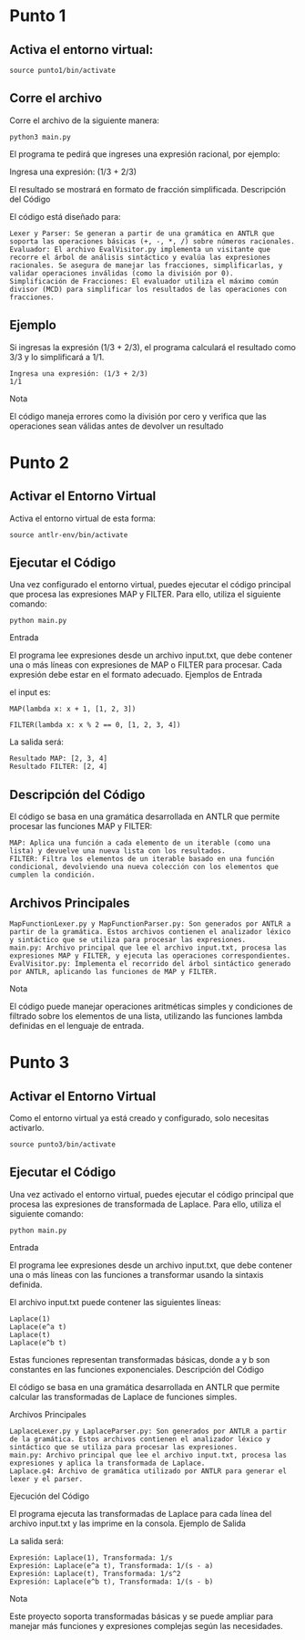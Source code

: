# Punto 1
## Activa el entorno virtual:

    source punto1/bin/activate


## Corre el archivo

Corre el archivo de la siguiente manera:

    python3 main.py

El programa te pedirá que ingreses una expresión racional, por ejemplo:

Ingresa una expresión: (1/3 + 2/3)

El resultado se mostrará en formato de fracción simplificada.
Descripción del Código

El código está diseñado para:

    Lexer y Parser: Se generan a partir de una gramática en ANTLR que soporta las operaciones básicas (+, -, *, /) sobre números racionales.
    Evaluador: El archivo EvalVisitor.py implementa un visitante que recorre el árbol de análisis sintáctico y evalúa las expresiones racionales. Se asegura de manejar las fracciones, simplificarlas, y validar operaciones inválidas (como la división por 0).
    Simplificación de Fracciones: El evaluador utiliza el máximo común divisor (MCD) para simplificar los resultados de las operaciones con fracciones.

## Ejemplo

Si ingresas la expresión (1/3 + 2/3), el programa calculará el resultado como 3/3 y lo simplificará a 1/1.

    Ingresa una expresión: (1/3 + 2/3)
    1/1

Nota

El código maneja errores como la división por cero y verifica que las operaciones sean válidas antes de devolver un resultado


# Punto 2

## Activar el Entorno Virtual

Activa el entorno virtual de esta forma:

    
    source antlr-env/bin/activate




## Ejecutar el Código

Una vez configurado el entorno virtual, puedes ejecutar el código principal que procesa las expresiones MAP y FILTER. Para ello, utiliza el siguiente comando:


    python main.py

Entrada

El programa lee expresiones desde un archivo input.txt, que debe contener una o más líneas con expresiones de MAP o FILTER para procesar. Cada expresión debe estar en el formato adecuado.
Ejemplos de Entrada

el input es:



    MAP(lambda x: x + 1, [1, 2, 3])

    FILTER(lambda x: x % 2 == 0, [1, 2, 3, 4])


La salida será:


    Resultado MAP: [2, 3, 4]
    Resultado FILTER: [2, 4]

## Descripción del Código
El código se basa en una gramática desarrollada en ANTLR que permite procesar las funciones MAP y FILTER:

    MAP: Aplica una función a cada elemento de un iterable (como una lista) y devuelve una nueva lista con los resultados.
    FILTER: Filtra los elementos de un iterable basado en una función condicional, devolviendo una nueva colección con los elementos que cumplen la condición.

## Archivos Principales

    MapFunctionLexer.py y MapFunctionParser.py: Son generados por ANTLR a partir de la gramática. Estos archivos contienen el analizador léxico y sintáctico que se utiliza para procesar las expresiones.
    main.py: Archivo principal que lee el archivo input.txt, procesa las expresiones MAP y FILTER, y ejecuta las operaciones correspondientes.
    EvalVisitor.py: Implementa el recorrido del árbol sintáctico generado por ANTLR, aplicando las funciones de MAP y FILTER.
Nota

El código puede manejar operaciones aritméticas simples y condiciones de filtrado sobre los elementos de una lista, utilizando las funciones lambda definidas en el lenguaje de entrada.



# Punto 3
 
 ## Activar el Entorno Virtual

Como el entorno virtual ya está creado y configurado, solo necesitas activarlo.


    source punto3/bin/activate


## Ejecutar el Código

Una vez activado el entorno virtual, puedes ejecutar el código principal que procesa las expresiones de transformada de Laplace. Para ello, utiliza el siguiente comando:

    python main.py

Entrada

El programa lee expresiones desde un archivo input.txt, que debe contener una o más líneas con las funciones a transformar usando la sintaxis definida.

El archivo input.txt puede contener las siguientes líneas:


    Laplace(1)
    Laplace(e^a t)
    Laplace(t)
    Laplace(e^b t)

Estas funciones representan transformadas básicas, donde a y b son constantes en las funciones exponenciales.
Descripción del Código

El código se basa en una gramática desarrollada en ANTLR que permite calcular las transformadas de Laplace de funciones simples.


Archivos Principales

    LaplaceLexer.py y LaplaceParser.py: Son generados por ANTLR a partir de la gramática. Estos archivos contienen el analizador léxico y sintáctico que se utiliza para procesar las expresiones.
    main.py: Archivo principal que lee el archivo input.txt, procesa las expresiones y aplica la transformada de Laplace.
    Laplace.g4: Archivo de gramática utilizado por ANTLR para generar el lexer y el parser.

Ejecución del Código

El programa ejecuta las transformadas de Laplace para cada línea del archivo input.txt y las imprime en la consola.
Ejemplo de Salida

La salida será:

    
    Expresión: Laplace(1), Transformada: 1/s
    Expresión: Laplace(e^a t), Transformada: 1/(s - a)
    Expresión: Laplace(t), Transformada: 1/s^2
    Expresión: Laplace(e^b t), Transformada: 1/(s - b)

Nota

Este proyecto soporta transformadas básicas y se puede ampliar para manejar más funciones y expresiones complejas según las necesidades.
